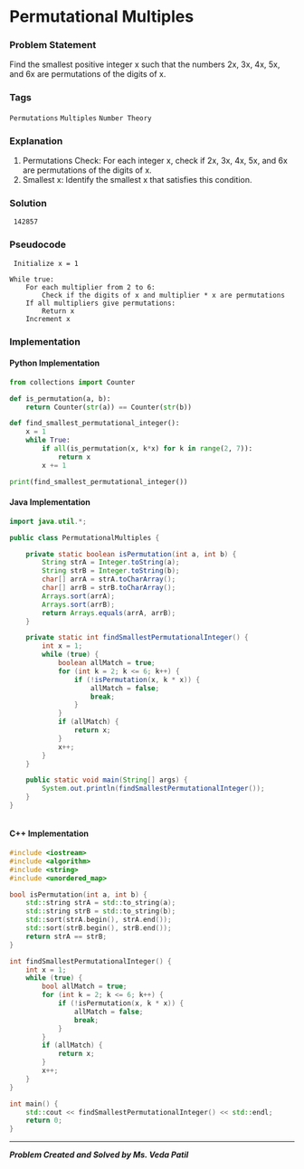 # Permutational Multiples

### Problem Statement

Find the smallest positive integer x such that the numbers 2x, 3x, 4x, 5x, and 6x are permutations
of the digits of x.

### Tags

``` Permutations ```  ``` Multiples ``` ```Number Theory```  




### Explanation

1. Permutations Check: For each integer x, check if 2x, 3x, 4x, 5x, and 6x are permutations of
the digits of x.
2. Smallest x: Identify the smallest x that satisfies this condition.

### Solution

 ``` 142857```

 ### Pseudocode
```text
 Initialize x = 1

While true:
    For each multiplier from 2 to 6:
        Check if the digits of x and multiplier * x are permutations
    If all multipliers give permutations:
        Return x
    Increment x

```




### Implementation

#### Python Implementation
```python
from collections import Counter

def is_permutation(a, b):
    return Counter(str(a)) == Counter(str(b))

def find_smallest_permutational_integer():
    x = 1
    while True:
        if all(is_permutation(x, k*x) for k in range(2, 7)):
            return x
        x += 1

print(find_smallest_permutational_integer())


```
#### Java Implementation
```java
import java.util.*;

public class PermutationalMultiples {

    private static boolean isPermutation(int a, int b) {
        String strA = Integer.toString(a);
        String strB = Integer.toString(b);
        char[] arrA = strA.toCharArray();
        char[] arrB = strB.toCharArray();
        Arrays.sort(arrA);
        Arrays.sort(arrB);
        return Arrays.equals(arrA, arrB);
    }

    private static int findSmallestPermutationalInteger() {
        int x = 1;
        while (true) {
            boolean allMatch = true;
            for (int k = 2; k <= 6; k++) {
                if (!isPermutation(x, k * x)) {
                    allMatch = false;
                    break;
                }
            }
            if (allMatch) {
                return x;
            }
            x++;
        }
    }

    public static void main(String[] args) {
        System.out.println(findSmallestPermutationalInteger());
    }
}



```
#### C++ Implementation
```cpp
#include <iostream>
#include <algorithm>
#include <string>
#include <unordered_map>

bool isPermutation(int a, int b) {
    std::string strA = std::to_string(a);
    std::string strB = std::to_string(b);
    std::sort(strA.begin(), strA.end());
    std::sort(strB.begin(), strB.end());
    return strA == strB;
}

int findSmallestPermutationalInteger() {
    int x = 1;
    while (true) {
        bool allMatch = true;
        for (int k = 2; k <= 6; k++) {
            if (!isPermutation(x, k * x)) {
                allMatch = false;
                break;
            }
        }
        if (allMatch) {
            return x;
        }
        x++;
    }
}

int main() {
    std::cout << findSmallestPermutationalInteger() << std::endl;
    return 0;
}


```
***
***Problem Created and Solved by Ms. Veda Patil***
